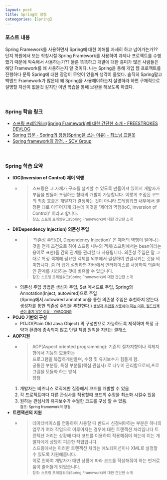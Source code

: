 ```yaml
---
layout: post
title: Spring의 장점
cateogories: [Spring]
---
```


### 포스트 내용

Spring Framework를 사용하면서 Spring에 대한 이해를 자세히 하고 넘어가는가?? 단지 학원에서 또는 학창시절 Spring Framework를 사용하여 과제나 프로젝트를 수행했기 때문에 익숙해서 사용하는가?? 물론 똑똑하고 개발에 대한 흥미가 많은 사람들은 해당 Framework를 왜 사용하는지 알 것이다. 나는 Spring을 통해 개입 웹 프로젝트를 진행하다 문득 Spring에 대한 장점이 무엇이 있을까 생각이 들었다. 솔직히 Spring말고 백엔드 Framework가 많은데 왜 Spring을 사용해야하는지 설명하라 하면 구체적으로 설명할 자신이 없을것 같지만 이번 학습을 통해 보완을 해보도록 하겠다.    
<br><br>

### Spring 학습 링크

- [스프링 프레임워크(Spring Framework)에 대한 간단한 소개 - FREESTROKES DEVLOG](https://freestrokes.tistory.com/79)
- [Spring 입문 - Spring의 장점(Spring을 쓰는 이유) - 최느님 프알못](https://csw7432.tistory.com/entry/Spring-입문-Spring의-장점)
- [Spring framework의 장점. - SCV Group](https://scvgroup.tistory.com/61)    
<br><br>

### Spring 학습 요약


- **IOC(Inversion of Control) 제어 역행**
  - >스프링은 그 자체가 구조를 설계할 수 있도록 만들어져 있어서 개발자가 부품을 만들어 조립하는 형태의 개발이 가능합니다. 이렇게 조립된 코드의 최종 호출은 개발자가 결정하는 것이 아니라 프레임워크 내부에서 결정된 대로 이루어지게 되는데 이것을 '제어의 역행(IoC, Inversion of Control)' 이라고 합니다.    
  <small>참조: 스프링 프레임워크(Spring Framework)에 대한 간단한 소개</small>
- **DI(Dependency Injection) 의존성 주입**
  - >'의존성 주입(DI, Dependency Injection)' 은 제어의 역행이 일어나는 것을 전제 조건으로 하여 스프링 내부의 객체(스프링에서는 bean이라는 용어로 표현)들 간의 관계를 관리할 때 사용됩니다. 의존성 주입은 말 그대로 특정 객체에 필요한 객체를 외부에서 결정하여 연결시키는 것을 의미합니다. 좀 더 쉽게 설명하면 자바에서 인터페이스를 사용하여 의존적인 관계를 처리하는 것에 비유할 수 있습니다.    
  <small>참조: 스프링 프레임워크(Spring Framework)에 대한 간단한 소개</small>
  - 의존성 주입 방법은 생성자 주입, Set 메서드로 주입, Spring의 Annotation(Inject, autowired)으로 주입    
  (Spring에서 autowired annotation을 통한 의존성 주입은 추천하지 않는다. 생성자를 통한 의존성 주입을 추천한다.) <small>[생성자 주입을 사용해야 하는 이유, 필드인젝션이 좋지 않은 이유 - YABOONG](https://yaboong.github.io/spring/2019/08/29/why-field-injection-is-bad/)</small>
- **POJO 기반의 구성**
  - POJO(Plain Old Java Object) 의 구성만으로 가능하도록 제작하며 특정 규약과 환경에 종속되지 않고 단일 책임 원칙을 지키는 클래스.
- **AOP지원**
  - >AOP(Aspect oriented programming): 기존의 절차지향이나 객체지향에서 기능의 모듈화는    
  프로그램을 복잡하게만들며, 수정 및 유지보수가 힘들게 함.    
  공통된 부분등, 특정 부분들(핵심 관심사) 로 나누어 관리함으로써,프로그램을 모듈화 하는 방식.    
  장점    
  1) 개발자는 비즈니스 로직에만 집중해서 코드를 개발할 수 있음    
  2) 각 프로젝트마다 다른 관심사를 적용할때 코드의 수정을 최소화 시킬수 있음    
  3) 원하는 관심사의 유지보수가 수월한 코드를 구성 할 수 있음.    
  <small>참조: Spring framework의 장점.</small>
- **트랜잭션의 지원**
  - >데이터베이스를 연동하여 사용할 때 반드시 신경써야하는 부분은 하나의 업무가 여러 작업으로 이루어지는 경우에 대한 트랜잭션 처리입니다
  트랜잭션 처리는 상황에 따라 코드를 이용하여 적용해줘야 하는데 이는 개발자에게 상당히 피곤한 작업입니다.    
  스프링에서는 이러한 트랜잭션 처리는 애노테이션이나 XML로 설정할 수 있도록 지원해줍니다.    
  이로 인하여 개발자가 매번 상황에 따라 코드를 작성해줘야 하는 번거로움이 줄어들게 되었습니다.    
  <small>참조: 스프링 프레임워크(Spring Framework)에 대한 간단한 소개</small>

